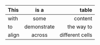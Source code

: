 | This  |    is a     |           table |
|:------|:-----------:|----------------:|
| with  |    some     |         content |
| to    | demonstrate |      the way to |
| align |   across    | different cells |
